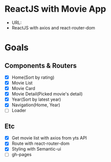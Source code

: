 # ReactJS with Movie App

- URL:
- ReactJS with axios and react-router-dom

# Goals

## Components & Routers

- [x] Home(Sort by rating)
- [x] Movie List
- [x] Movie Card
- [x] Movie Detail(Picked movie's detail)
- [x] Year(Sort by latest year)
- [x] Navigation(Home, Year)
- [ ] Loader

## Etc

- [x] Get movie list with axios from yts API
- [x] Route with react-router-dom
- [x] Styling with Semantic-ui
- [ ] gh-pages
